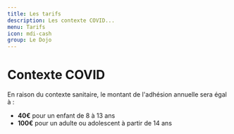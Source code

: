 ```yaml
---
title: Les tarifs
description: Les contexte COVID...
menu: Tarifs
icon: mdi-cash
group: Le Dojo
---
```


# Contexte COVID

En raison du contexte sanitaire, le montant de l'adhésion annuelle sera égal à :

- **40€** pour un enfant de 8 à 13 ans
- **100€** pour un adulte ou adolescent à partir de 14 ans
